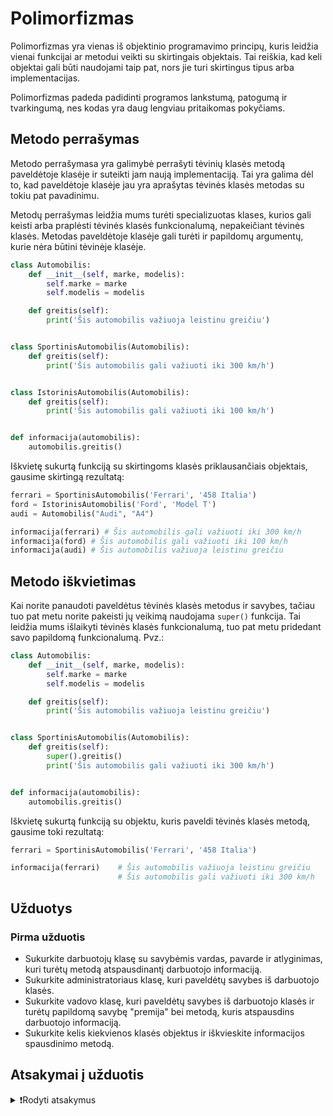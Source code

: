 # Polimorfizmas

Polimorfizmas yra vienas iš objektinio programavimo principų, kuris leidžia vienai funkcijai ar metodui veikti su skirtingais objektais. Tai reiškia, kad keli objektai gali būti naudojami taip pat, nors jie turi skirtingus tipus arba implementacijas.

Polimorfizmas padeda padidinti programos lankstumą, patogumą ir tvarkingumą, nes kodas yra daug lengviau pritaikomas pokyčiams.

## Metodo perrašymas

Metodo perrašymasa yra galimybė perrašyti tėvinių klasės metodą paveldėtoje klasėje ir suteikti jam naują implementaciją. Tai yra galima dėl to, kad paveldėtoje klasėje jau yra aprašytas tėvinės klasės metodas su tokiu pat pavadinimu.

Metodų perrašymas leidžia mums turėti specializuotas klases, kurios gali keisti arba praplėsti tėvinės klasės funkcionalumą, nepakeičiant tėvinės klasės. Metodas paveldėtoje klasėje gali turėti ir papildomų argumentų, kurie nėra būtini tėvinėje klasėje.

```Python
class Automobilis:
    def __init__(self, marke, modelis):
        self.marke = marke
        self.modelis = modelis

    def greitis(self):
        print('Šis automobilis važiuoja leistinu greičiu')


class SportinisAutomobilis(Automobilis):
    def greitis(self):
        print('Šis automobilis gali važiuoti iki 300 km/h')


class IstorinisAutomobilis(Automobilis):
    def greitis(self):
        print('Šis automobilis gali važiuoti iki 100 km/h')


def informacija(automobilis):
    automobilis.greitis()
```

Iškvietę sukurtą funkciją su skirtingoms klasės priklausančiais objektais, gausime skirtingą rezultatą:

```Python
ferrari = SportinisAutomobilis('Ferrari', '458 Italia')
ford = IstorinisAutomobilis('Ford', 'Model T')
audi = Automobilis("Audi", "A4")

informacija(ferrari) # Šis automobilis gali važiuoti iki 300 km/h
informacija(ford) # Šis automobilis gali važiuoti iki 100 km/h
informacija(audi) # Šis automobilis važiuoja leistinu greičiu
```

## Metodo iškvietimas

Kai norite panaudoti paveldėtus tėvinės klasės metodus ir savybes, tačiau tuo pat metu norite pakeisti jų veikimą naudojama `super()` funkcija. Tai leidžia mums išlaikyti tėvinės klasės funkcionalumą, tuo pat metu pridedant savo papildomą funkcionalumą. Pvz.:

```Python
class Automobilis:
    def __init__(self, marke, modelis):
        self.marke = marke
        self.modelis = modelis

    def greitis(self):
        print('Šis automobilis važiuoja leistinu greičiu')


class SportinisAutomobilis(Automobilis):
    def greitis(self):
        super().greitis()
        print('Šis automobilis gali važiuoti iki 300 km/h')


def informacija(automobilis):
    automobilis.greitis()
```

Iškvietę sukurtą funkciją su objektu, kuris paveldi tėvinės klasės metodą, gausime toki rezultatą:

```Python
ferrari = SportinisAutomobilis('Ferrari', '458 Italia')

informacija(ferrari)    # Šis automobilis važiuoja leistinu greičiu
                        # Šis automobilis gali važiuoti iki 300 km/h
```

## Užduotys

### Pirma užduotis

- Sukurkite darbuotojų klasę su savybėmis vardas, pavarde ir atlyginimas, kuri turėtų metodą atspausdinantį darbuotojo informaciją.
- Sukurkite administratoriaus klasę, kuri paveldėtų savybes iš darbuotojo klasės.
- Sukurkite vadovo klasę, kuri paveldėtų savybes iš darbuotojo klasės ir turėtų papildomą savybę "premija" bei metodą, kuris atspausdins darbuotojo informaciją.
- Sukurkite kelis kiekvienos klasės objektus ir iškvieskite informacijos spausdinimo metodą.

## Atsakymai į užduotis

<details><summary>❗Rodyti atsakymus</summary>
<br>
<details>
<summary>Pirma užduotis</summary>
<hr>

```Python
class Darbuotojas:
    def __init__(self, vardas, pavarde, atlyginimas=1000):
        self.vardas = vardas
        self.pavarde = pavarde
        self.atlyginimas = atlyginimas

    def info(self):
        print(f'{self.vardas} {self.pavarde}, atlyginimas: {self.atlyginimas} €')


class Administratorius(Darbuotojas):
    def __init__(self, vardas, pavarde, atlyginimas):
        super().__init__(vardas, pavarde, atlyginimas)


class Vadovas(Darbuotojas):
    def __init__(self, vardas, pavarde, atlyginimas, premija):
        super().__init__(vardas, pavarde, atlyginimas)
        self.premija = premija

    def info(self):
        super().info()
        print(f'Premija: {self.premija} €')


darbuotojas1 = Darbuotojas('Jonas', 'Jonaitis')
darbuotojas2 = Darbuotojas('Petras', 'Petraitis', 1200)
darbuotojas3 = Administratorius('Juozas', 'Juozaitis', 900)
vadovas1 = Vadovas('Antanas', 'Antanaitis', 1500, 500)

darbuotojai = [darbuotojas1, darbuotojas2, darbuotojas3, vadovas1]

for darbuotojas in darbuotojai:
    darbuotojas.info()
```

Rezultatas:

```Text
Jonas Jonaitis, atlyginimas: 1000 €
Petras Petraitis, atlyginimas: 1200 €
Juozas Juozaitis, atlyginimas: 900 €
Antanas Antanaitis, atlyginimas: 2000 € (su premija)
```

</details>
</details>
